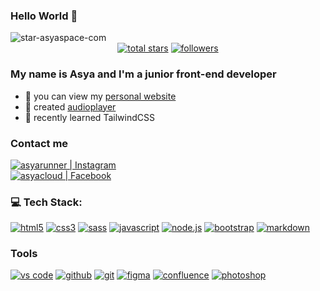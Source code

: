 ### Hello World 👋
<picture>
	<source src="https://i.ibb.co/ZzTTBDwd/star-asyaspace-com.png">  
	<img src="https://i.ibb.co/ZzTTBDwd/star-asyaspace-com.png" alt="star-asyaspace-com">
	</picture>
<div align="center">
  <a href="https://github.com/asyacloud?tab=repositories&sort=stargazers">
    <img alt="total stars" title="stars" src="https://custom-icon-badges.herokuapp.com/badge/dynamic/json?logo=star&color=864986&labelColor=ED23ED&label=Stars&style=for-the-badge&query=%24.stars&url=https://api.github-star-counter.workers.dev/user/asyacloud"/></a>
  <a href="https://github.com/asyacloud?tab=repositories&sort=stargazers">
   <!-- <img alt="total forks" title="forks" src="https://custom-icon-badges.herokuapp.com/badge/dynamic/json?logo=fork&color=55960c&labelColor=488207&label=Forks&style=for-the-badge&query=%24.forks&url=https://api.github-star-counter.workers.dev/user/asyacloud"/></a>-->
  <a href="https://github.com/asyacloud">
    <img alt="followers" title="my followers" src="https://custom-icon-badges.herokuapp.com/github/followers/asyacloud?color=0748A3&labelColor=1973F3&style=for-the-badge&logo=person-add&label=Follow&logoColor=white"/></a>
</div>

### My name is Asya and I'm a junior front-end developer
- :seedling: you can view my [personal website](https://asyacloud.net/)
- :musical_score: created [audioplayer](https://asyacloud.github.io/musician-blog/)
- :milky_way: recently learned TailwindCSS

### Contact me
<div><a href="https://www.instagram.com/runnerasya?igsh=bDZ0Ym54NWViOHJm"><img alt="asyarunner | Instagram" src="https://img.shields.io/badge/instagram-CE85E7.svg?&style=for-the-badge&logo=instagram&logoColor=white" /></a></div>
<div><a href="https://www.facebook.com/asyacloud"><img alt="asyacloud | Facebook" src="https://img.shields.io/badge/facebook-1DA1F2.svg?&style=for-the-badge&logo=facebook&logoColor=white" /></a></div>

### :computer: Tech Stack:

<a href="#"><img alt="html5" src="https://img.shields.io/badge/html-E34F26.svg?&style=for-the-badge&logo=html5&logoColor=fff" /></a>
<a href="#"><img alt="css3" src="https://img.shields.io/badge/css-1572B6.svg?&style=for-the-badge&logo=css3&logoColor=fff" /></a>
<a href="https://sass-lang.com/"><img alt="sass" src="https://img.shields.io/badge/sass-CF649A.svg?&style=for-the-badge&logo=sass&logoColor=fff" /></a>
<a href="#"><img alt="javascript" src="https://img.shields.io/badge/javascript-F7DF1E.svg?&style=for-the-badge&logo=javascript&logoColor=fff" /></a>
<a href="https://nodejs.org/en"><img alt="node.js" src="https://img.shields.io/badge/node.js-90C53F.svg?&style=for-the-badge&logo=node.js&logoColor=fff" /></a>
<a href="https://getbootstrap.com/"><img alt="bootstrap" src="https://img.shields.io/badge/bootstrap-7610F7.svg?&style=for-the-badge&logo=bootstrap&logoColor=fff" /></a>
<a href="https://www.markdownguide.org/"><img alt="markdown" src="https://img.shields.io/badge/markdown-000.svg?&style=for-the-badge&logo=markdown&logoColor=fff" /></a>

### Tools
<a href="https://code.visualstudio.com/"><img alt="vs code" src="https://img.shields.io/badge/vs code-007ACC.svg?&style=for-the-badge&logo=visual-studio-code&logoColor=fff" /></a>
<a href="#"><img alt="github" src="https://img.shields.io/badge/github-000.svg?&style=for-the-badge&logo=github&logoColor=fff" /></a>
<a href="https://git-scm.com/"><img alt="git" src="https://img.shields.io/badge/git-F05033.svg?&style=for-the-badge&logo=git&logoColor=fff" /></a>
<a href="https://www.figma.com/"><img alt="figma" src="https://img.shields.io/badge/figma-F08080.svg?&style=for-the-badge&logo=figma&logoColor=fff" /></a>
<a href="#"><img alt="confluence" src="https://img.shields.io/badge/confluence-1F4D7D.svg?&style=for-the-badge&logo=confluence&logoColor=fff" /></a>
<a href="https://www.adobe.com/products/photoshop.html"><img alt="photoshop" src="https://img.shields.io/badge/photoshop-31A8FF.svg?&style=for-the-badge&logo=adobe-photoshop&logoColor=fff" /></a>


<!--
**asyacloud/asyacloud** is a ✨ _special_ ✨ repository because its `README.md` (this file) appears on your GitHub profile.

Here are some ideas to get you started:

- 🔭 I’m currently working on ...
- 🌱 I’m currently learning ...
- 👯 I’m looking to collaborate on ...
- 🤔 I’m looking for help with ...
- 💬 Ask me about ...
- 📫 How to reach me: ...
- 😄 Pronouns: ...
- ⚡ Fun fact: ...
-->
